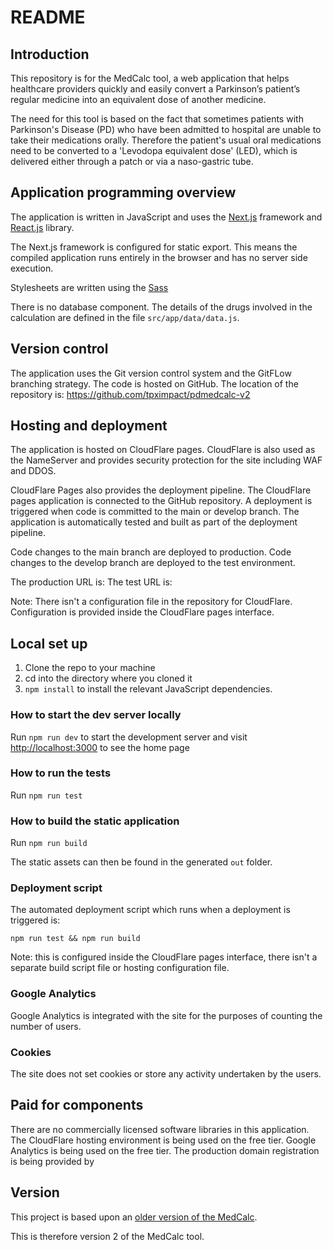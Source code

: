 # README #

## Introduction ##

This repository is for the MedCalc tool, a web application that helps healthcare providers quickly and easily convert a Parkinson’s patient’s regular medicine into an equivalent dose of another medicine. 

The need for this tool is based on the fact that sometimes patients with Parkinson's Disease (PD) who have been admitted to hospital are unable to take their medications orally. Therefore the patient's usual oral medications need to be converted to a 'Levodopa equivalent dose' (LED), which is delivered either through a patch or via a naso-gastric tube.

## Application programming overview ##

The application is written in JavaScript and uses the [Next.js](https://nextjs.org/) framework and [React.js](https://react.dev) library.

The Next.js framework is configured for static export. This means the compiled application runs entirely in the browser and has no server side execution.

Stylesheets are written using the [Sass](https://sass-lang.com)

There is no database component. The details of the drugs involved in the calculation are defined in the file `src/app/data/data.js`.

## Version control ##

The application uses the Git version control system and the GitFLow branching strategy.
The code is hosted on GitHub. The location of the repository is: https://github.com/tpximpact/pdmedcalc-v2 

## Hosting and deployment ##

The application is hosted on CloudFlare pages.
CloudFlare is also used as the NameServer and provides security protection for the site including WAF and DDOS.

CloudFlare Pages also provides the deployment pipeline.
The CloudFlare pages application is connected to the GitHub repository. A deployment is triggered when code is committed to the main or develop branch.
The application is automatically tested and built as part of the deployment pipeline.

Code changes to the main branch are deployed to production.
Code changes to the develop branch are deployed to the test environment.

The production URL is:
The test URL is:

Note: There isn't a configuration file in the repository for CloudFlare. Configuration is provided inside the CloudFlare pages interface.

## Local set up ##

1. Clone the repo to your machine
2. cd into the directory where you cloned it
3. ```npm install``` to install the relevant JavaScript dependencies.

### How to start the dev server locally ###

Run ```npm run dev``` to start the development server and visit [http://localhost:3000](http://localhost:3000) to see the home page

### How to run the tests ###

Run ```npm run test```

### How to build the static application ###

Run ```npm run build```

The static assets can then be found in the generated `out` folder.

### Deployment script ###

The automated deployment script which runs when a deployment is triggered is:

```npm run test && npm run build```

Note: this is configured inside the CloudFlare pages interface, there isn't a separate build script file or hosting configuration file.

### Google Analytics ###

Google Analytics is integrated with the site for the purposes of counting the number of users.

### Cookies ###

The site does not set cookies or store any activity undertaken by the users.

## Paid for components ##

There are no commercially licensed software libraries in this application.
The CloudFlare hosting environment is being used on the free tier. 
Google Analytics is being used on the free tier.
The production domain registration is being provided by 

## Version ##

This project is based upon an [older version of the MedCalc](https://bitbucket.org/tpximpactdx/pdmedcalc-old/src/main/).

This is therefore version 2 of the MedCalc tool.
